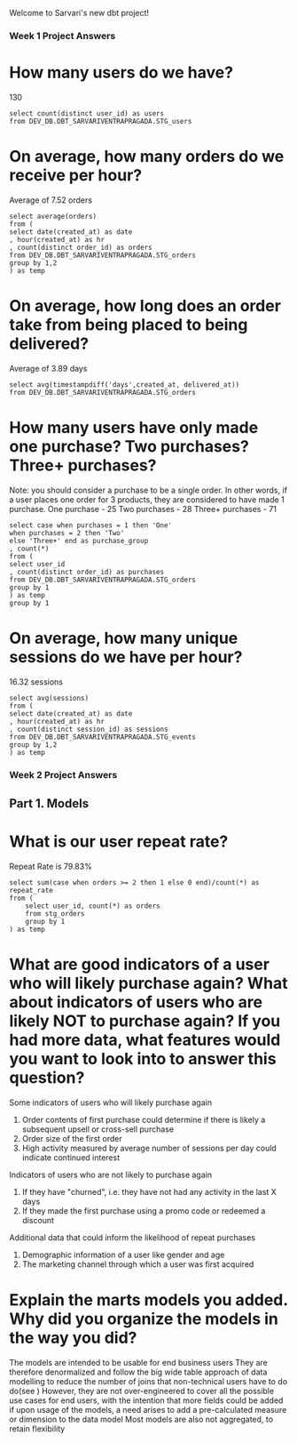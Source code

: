 Welcome to Sarvari's new dbt project!

### Week 1 Project Answers


# How many users do we have?
130
```
select count(distinct user_id) as users
from DEV_DB.DBT_SARVARIVENTRAPRAGADA.STG_users
```
# On average, how many orders do we receive per hour?
Average of 7.52 orders
```
select average(orders)
from (
select date(created_at) as date
, hour(created_at) as hr
, count(distinct order_id) as orders
from DEV_DB.DBT_SARVARIVENTRAPRAGADA.STG_orders
group by 1,2
) as temp
```
# On average, how long does an order take from being placed to being delivered?
Average of 3.89 days
```
select avg(timestampdiff('days',created_at, delivered_at)) 
from DEV_DB.DBT_SARVARIVENTRAPRAGADA.STG_orders
```
# How many users have only made one purchase? Two purchases? Three+ purchases?
Note: you should consider a purchase to be a single order. In other words, if a user places one order for 3 products, they are considered to have made 1 purchase.
One purchase - 25
Two purchases - 28
Three+ purchases - 71
```
select case when purchases = 1 then 'One'
when purchases = 2 then 'Two'
else 'Three+' end as purchase_group
, count(*)
from (
select user_id
, count(distinct order_id) as purchases
from DEV_DB.DBT_SARVARIVENTRAPRAGADA.STG_orders
group by 1
) as temp
group by 1
```
# On average, how many unique sessions do we have per hour?
16.32  sessions
```
select avg(sessions)
from (
select date(created_at) as date
, hour(created_at) as hr
, count(distinct session_id) as sessions
from DEV_DB.DBT_SARVARIVENTRAPRAGADA.STG_events
group by 1,2
) as temp
```

### Week 2 Project Answers

## Part 1. Models

# What is our user repeat rate?
Repeat Rate is 79.83%
```
select sum(case when orders >= 2 then 1 else 0 end)/count(*) as repeat_rate
from (
    select user_id, count(*) as orders
    from stg_orders
    group by 1
) as temp
```
# What are good indicators of a user who will likely purchase again? What about indicators of users who are likely NOT to purchase again? If you had more data, what features would you want to look into to answer this question?

Some indicators of users who will likely purchase again
1. Order contents of first purchase could determine if there is likely a subsequent upsell or cross-sell purchase
2. Order size of the first order
3. High activity measured by average number of sessions per day could indicate continued interest

Indicators of users who are not likely to purchase again
1. If they have "churned", i.e. they have not had any activity in the last X days
2. If they made the first purchase using a promo code or redeemed a discount

Additional data that could inform the likelihood of repeat purchases
1. Demographic information of a user like gender and age
2. The marketing channel through which a user was first acquired

# Explain the marts models you added. Why did you organize the models in the way you did?

The models are intended to be usable for end business users
They are therefore denormalized and follow the big wide table approach of data modelling to reduce the number of joins that non-technical users have to do do(see )
However, they are not over-engineered to cover all the possible use cases for end users, with the intention that more fields could be added if upon usage of the models, a need arises to add a pre-calculated measure or dimension to the data model
Most models are also not aggregated, to retain flexibility
